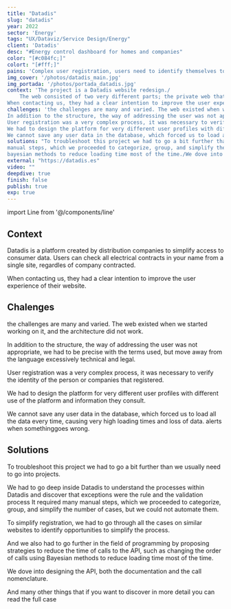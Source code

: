 ```yaml
---
title: "Datadis"
slug: "datadis"
year: 2022
sector: 'Energy'
tags: "UX/Dataviz/Service Design/Energy"
client: 'Datadis'
desc: "#Energy control dashboard for homes and companies"
color: "[#c084fc;]"
colort: "[#fff;]"
pains: 'Complex user registration, users need to identify themselves to be verified./Data takes a long time to load. The user does not know what data exists or if there is an error./Messages are written from a legal perspective. Users do not understand them.'
img_cover: '/photos/datadis_main.jpg'
img_portada: '/photos/portada_datadis.jpg'
context: 'The project is a Datadis website redesign./
	The web consisted of two very different parts; the private web that was a tool that served users to see their consumption and manage permissions for access to their data and the other part was a public web that had a marketing purpose./Datadis is a platform created by distribution companies to simplify access to consumer data. Users can check all electrical contracts in your name from a single site, regardles of company contracted./
When contacting us, they had a clear intention to improve the user experience of their website.'
challenges: 'the challenges are many and varied. The web existed when we started working on it, and the architecture did not work./				
In addition to the structure, the way of addressing the user was not appropriate, we had to be precise with the terms used, but move away from the language excessively technical and legal./
User registration was a very complex process, it was necessary to verify the identity of the person or companies that registered./
We had to design the platform for very different user profiles with different use of the platform and information they consult. /					
We cannot save any user data in the database, which forced us to load all the data every time, causing very high loading times and loss of data. alerts when somethinggoes wrong.'
solutions: "To troubleshoot this project we had to go a bit further than we usually need to go into projects./We had to go deep inside Datadis to understand the processes within Datadis and discover that exceptions were the rule and the validation process It required many
manual steps, which we proceeded to categorize, group, and simplify the number of cases, but we could not automate them./To simplify registration, we had to go through all the cases on similar websites to identify opportunities to simplify the process./And we also had to go further in the field of programming by proposing strategies to reduce the time of calls to the API, such as changing the order of calls using
bayesian methods to reduce loading time most of the time./We dove into designing the API, both the documentation and the call nomenclature./And many other things that if you want to discover in more detail you can read the full case"
external: "https://datadis.es"
video: ""
deepdive: true
finish: false
publish: true
exp: true
---
```

import Line from '@/components/line'

## Context

Datadis is a platform created by distribution companies to simplify access to consumer data. Users can check all electrical contracts in your name from a single site, regardles of company contracted. 
					
When contacting us, they had a clear intention to improve the user experience of their website.

<Line/>
											
## Chalenges
the challenges are many and varied. The web existed when we started working on it, and the architecture did not work.
							
In addition to the structure, the way of addressing the user was not appropriate, we had to be precise with the terms used, but move away from the language excessively technical and legal. 

User registration was a very complex process, it was necessary to verify the identity of the person or companies that registered.
 
We had to design the platform for very different user profiles with different use of the platform and information they consult. 
							
We cannot save any user data in the database, which forced us to load all the data every time, causing very high loading times and loss of data. alerts when somethinggoes wrong.


										
## Solutions

To troubleshoot this project we had to go a bit further than we usually need to go into projects.
						 
We had to go deep inside Datadis to understand the processes within Datadis and discover that exceptions were the rule and the validation process It required many
manual steps, which we proceeded to categorize, group, and simplify the number of cases, but we could not automate them.
				
To simplify registration, we had to go through all the cases on similar websites to identify opportunities to simplify the process.

And we also had to go further in the field of programming by proposing strategies to reduce the time of calls to the API, such as changing the order of calls using
Bayesian methods to reduce loading time most of the time.
		
We dove into designing the API, both the documentation and the call nomenclature.

And many other things that if you want to discover in more detail you can read the full case
				
